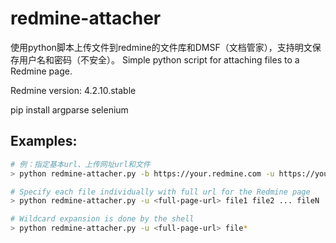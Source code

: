 redmine-attacher
================

使用python脚本上传文件到redmine的文件库和DMSF（文档管家），支持明文保存用户名和密码（不安全）。
Simple python script for attaching files to a Redmine page.

Redmine version: 4.2.10.stable

pip install argparse selenium

Examples:
---------
```bash
# 例：指定基本url、上传网址url和文件
> python redmine-attacher.py -b https://your.redmine.com -u https://your.redmine.com/projects/test_project/files/new file1

# Specify each file individually with full url for the Redmine page
> python redmine-attacher.py -u <full-page-url> file1 file2 ... fileN

# Wildcard expansion is done by the shell
> python redmine-attacher.py -u <full-page-url> file*
```